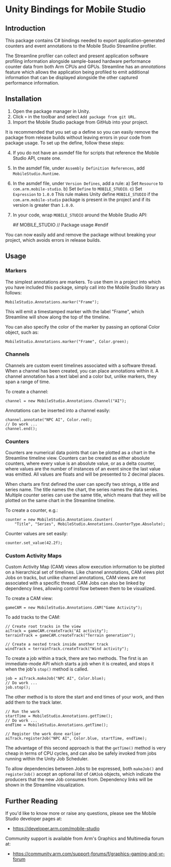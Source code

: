 Unity Bindings for Mobile Studio
================================

Introduction
------------

This package contains C# bindings needed to export application-generated
counters and event annotations to the Mobile Studio Streamline profiler.

The Streamline profiler can collect and present application software profiling
information alongside sample-based hardware performance counter data from both
Arm CPUs and GPUs. Streamline has an *annotations* feature which allows the
application being profiled to emit additional information that can be displayed
alongside the other captured performance information.

Installation
------------

1) Open the package manager in Unity.
2) Click `+` in the toolbar and select `Add package from git URL`.
3) Import the Mobile Studio package from GitHub into your project.

It is recommended that you set up a define so you can easily remove the
package from release builds without leaving errors in your code from package
usage. To set up the define, follow these steps:

4) If you do not have an asmdef file for scripts that reference the Mobile
   Studio API, create one.
5) In the asmdef file, under `Assembly Definition References`,
   add `MobileStudio.Runtime`.
6) In the asmdef file, under `Version Defines`, add a rule:
      a) Set `Resource` to `com.arm.mobile-studio`.
      b) Set `Define` to `MOBILE_STUDIO`.
      c) Set `Expression` to `1.0.0`
   This rule makes Unity define `MOBILE_STUDIO` if the `com.arm.mobile-studio`
   package is present in the project and if its version is greater than `1.0.0`.
7) In your code, wrap `MOBILE_STUDIO` around the Mobile Studio API:

   #if MOBILE_STUDIO
      // Package usage
   #endif

You can now easily add and remove the package without breaking your project,
which avoids errors in release builds.

Usage
-----

### Markers

The simplest annotations are markers. To use them in a project into which you
have included this package, simply call into the Mobile Studio library as
follows:

    MobileStudio.Annotations.marker("Frame");

This will emit a timestamped marker with the label "Frame", which Streamline
will show along the top of the timeline.

You can also specify the color of the marker by passing an optional Color
object, such as:

    MobileStudio.Annotations.marker("Frame", Color.green);

### Channels

Channels are custom event timelines associated with a software thread. When a
channel has been created, you can place annotations within it. A channel
annotation has a text label and a color but, unlike markers, they span a range
of time.

To create a channel:

    channel = new MobileStudio.Annotations.Channel("AI");

Annotations can be inserted into a channel easily:

    channel.annotate("NPC AI", Color.red);
    // Do work ...
    channel.end();

### Counters

Counters are numerical data points that can be plotted as a chart in the
Streamline timeline view. Counters can be created as either absolute counters,
where every value is an absolute value, or as a delta counter, where values are
the number of instances of an event since the last value was emitted. All
values are floats and will be presented to 2 decimal places.

When charts are first defined the user can specify two strings, a title and
series name. The title names the chart, the series names the data series.
Multiple counter series can use the same title, which means that they will be
plotted on the same chart in the Streamline timeline.

To create a counter, e.g.:

    counter = new MobileStudio.Annotations.Counter(
        "Title", "Series", MobileStudio.Annotations.CounterType.Absolute);

Counter values are set easily:

    counter.set_value(42.2f);

### Custom Activity Maps

Custom Activity Map (CAM) views allow execution information to be plotted on
a hierarchical set of timelines. Like channel annotations, CAM views plot Jobs
on tracks, but unlike channel annotations, CAM views are not associated with a
specific thread. CAM Jobs can also be linked by dependency lines, allowing
control flow between them to be visualized.

To create a CAM view:

    gameCAM = new MobileStudio.Annotations.CAM("Game Activity");

To add tracks to the CAM:

    // Create root tracks in the view
    aiTrack = gameCAM.createTrack("AI activity");
    terrainTrack = gameCAM.createTrack("Terrain generation");

    // Create a nested track inside another track
    windTrack = terrainTrack.createTrack("Wind activity");

To create a job within a track, there are two methods. The first is an
immediate-mode API which starts a job when it is created, and stops it when
the job's `stop()` method is called.


    job = aiTrack.makeJob("NPC AI", Color.blue);
    // Do work ...
    job.stop();

The other method is to store the start and end times of your work, and then
add them to the track later.

    // Run the work
    startTime = MobileStudio.Annotations.getTime();
    // Do work ...
    endTime = MobileStudio.Annotations.getTime();

    // Register the work done earlier
    aiTrack.registerJob("NPC AI", Color.blue, startTime, endTime);

The advantage of this second approach is that the `getTime()` method is very
cheap in terms of CPU cycles, and can also be safely invoked from jobs running
within the Unity Job Scheduler.

To allow dependencies between Jobs to be expressed, both `makeJob()` and
`registerJob()` accept an optional list of `CAMJob` objects, which indicate the
producers that the new Job consumes from. Dependency links will be shown in the
Streamline visualization.

Further Reading
---------------

If you'd like to know more or raise any questions, please see the Mobile Studio
developer pages at:

  * https://developer.arm.com/mobile-studio

Community support is available from Arm's Graphics and Multimedia forum at:

  * https://community.arm.com/support-forums/f/graphics-gaming-and-vr-forum
